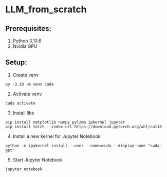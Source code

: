 # LLM_from_scratch


## Prerequisites:
1. Python 3.10.6
2. Nvidia GPU

## Setup:

1. Create venv
```
py -3.10 -m venv cuda
```

2. Activate venv
```
cuda activate
```

3. Install libs
```
pip install matplotlib numpy pylzma ipkernel jupyter
pip install torch --index-url https://download.pytorch.org/whl/cu118
```

4. Install a new kernel for Jupyter Notebook 
```
python -m ipykernel install --user --name=cuda --display-name "cuda-gpt"
```

5. Start Jupyter Notebook
```
jupyter notebook
```
